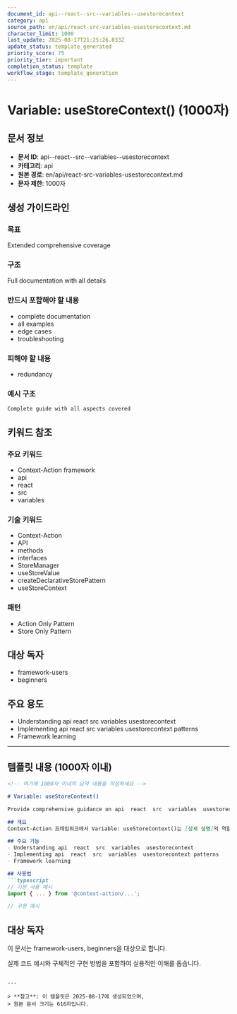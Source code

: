 ```yaml
---
document_id: api--react--src--variables--usestorecontext
category: api
source_path: en/api/react-src-variables-usestorecontext.md
character_limit: 1000
last_update: 2025-08-17T21:25:26.033Z
update_status: template_generated
priority_score: 75
priority_tier: important
completion_status: template
workflow_stage: template_generation
---
```


# Variable: useStoreContext() (1000자)

## 문서 정보
- **문서 ID**: api--react--src--variables--usestorecontext
- **카테고리**: api
- **원본 경로**: en/api/react-src-variables-usestorecontext.md
- **문자 제한**: 1000자

## 생성 가이드라인

### 목표
Extended comprehensive coverage

### 구조
Full documentation with all details

### 반드시 포함해야 할 내용
- complete documentation
- all examples
- edge cases
- troubleshooting

### 피해야 할 내용  
- redundancy

### 예시 구조
```
Complete guide with all aspects covered
```

## 키워드 참조

### 주요 키워드
- Context-Action framework
- api
- react
- src
- variables

### 기술 키워드
- Context-Action
- API
- methods
- interfaces
- StoreManager
- useStoreValue
- createDeclarativeStorePattern
- useStoreContext

### 패턴
- Action Only Pattern
- Store Only Pattern

## 대상 독자
- framework-users
- beginners

## 주요 용도
- Understanding api  react  src  variables  usestorecontext
- Implementing api  react  src  variables  usestorecontext patterns
- Framework learning

---

## 템플릿 내용 (1000자 이내)

```markdown
<!-- 여기에 1000자 이내의 요약 내용을 작성하세요 -->

# Variable: useStoreContext()

Provide comprehensive guidance on api  react  src  variables  usestorecontext

## 개요
Context-Action 프레임워크에서 Variable: useStoreContext()는 [상세 설명]의 역할을 담당합니다.

## 주요 기능
- Understanding api  react  src  variables  usestorecontext
- Implementing api  react  src  variables  usestorecontext patterns
- Framework learning

## 사용법
```typescript
// 기본 사용 예시
import { ... } from '@context-action/...';

// 구현 예시
```

## 대상 독자
이 문서는 framework-users, beginners을 대상으로 합니다.

실제 코드 예시와 구체적인 구현 방법을 포함하여 실용적인 이해를 돕습니다.
```

---

> **참고**: 이 템플릿은 2025-08-17에 생성되었으며, 
> 원본 문서 크기는 616자입니다.

